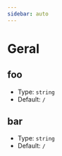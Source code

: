 ```yaml
---
sidebar: auto
---
```


# Geral

## foo

- Type: `string`
- Default: `/`

## bar

- Type: `string`
- Default: `/`
